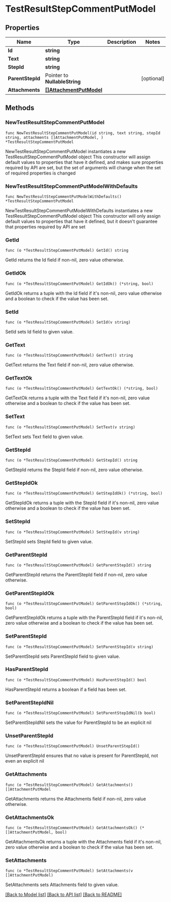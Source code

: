 # TestResultStepCommentPutModel

## Properties

Name | Type | Description | Notes
------------ | ------------- | ------------- | -------------
**Id** | **string** |  | 
**Text** | **string** |  | 
**StepId** | **string** |  | 
**ParentStepId** | Pointer to **NullableString** |  | [optional] 
**Attachments** | [**[]AttachmentPutModel**](AttachmentPutModel.md) |  | 

## Methods

### NewTestResultStepCommentPutModel

`func NewTestResultStepCommentPutModel(id string, text string, stepId string, attachments []AttachmentPutModel, ) *TestResultStepCommentPutModel`

NewTestResultStepCommentPutModel instantiates a new TestResultStepCommentPutModel object
This constructor will assign default values to properties that have it defined,
and makes sure properties required by API are set, but the set of arguments
will change when the set of required properties is changed

### NewTestResultStepCommentPutModelWithDefaults

`func NewTestResultStepCommentPutModelWithDefaults() *TestResultStepCommentPutModel`

NewTestResultStepCommentPutModelWithDefaults instantiates a new TestResultStepCommentPutModel object
This constructor will only assign default values to properties that have it defined,
but it doesn't guarantee that properties required by API are set

### GetId

`func (o *TestResultStepCommentPutModel) GetId() string`

GetId returns the Id field if non-nil, zero value otherwise.

### GetIdOk

`func (o *TestResultStepCommentPutModel) GetIdOk() (*string, bool)`

GetIdOk returns a tuple with the Id field if it's non-nil, zero value otherwise
and a boolean to check if the value has been set.

### SetId

`func (o *TestResultStepCommentPutModel) SetId(v string)`

SetId sets Id field to given value.


### GetText

`func (o *TestResultStepCommentPutModel) GetText() string`

GetText returns the Text field if non-nil, zero value otherwise.

### GetTextOk

`func (o *TestResultStepCommentPutModel) GetTextOk() (*string, bool)`

GetTextOk returns a tuple with the Text field if it's non-nil, zero value otherwise
and a boolean to check if the value has been set.

### SetText

`func (o *TestResultStepCommentPutModel) SetText(v string)`

SetText sets Text field to given value.


### GetStepId

`func (o *TestResultStepCommentPutModel) GetStepId() string`

GetStepId returns the StepId field if non-nil, zero value otherwise.

### GetStepIdOk

`func (o *TestResultStepCommentPutModel) GetStepIdOk() (*string, bool)`

GetStepIdOk returns a tuple with the StepId field if it's non-nil, zero value otherwise
and a boolean to check if the value has been set.

### SetStepId

`func (o *TestResultStepCommentPutModel) SetStepId(v string)`

SetStepId sets StepId field to given value.


### GetParentStepId

`func (o *TestResultStepCommentPutModel) GetParentStepId() string`

GetParentStepId returns the ParentStepId field if non-nil, zero value otherwise.

### GetParentStepIdOk

`func (o *TestResultStepCommentPutModel) GetParentStepIdOk() (*string, bool)`

GetParentStepIdOk returns a tuple with the ParentStepId field if it's non-nil, zero value otherwise
and a boolean to check if the value has been set.

### SetParentStepId

`func (o *TestResultStepCommentPutModel) SetParentStepId(v string)`

SetParentStepId sets ParentStepId field to given value.

### HasParentStepId

`func (o *TestResultStepCommentPutModel) HasParentStepId() bool`

HasParentStepId returns a boolean if a field has been set.

### SetParentStepIdNil

`func (o *TestResultStepCommentPutModel) SetParentStepIdNil(b bool)`

 SetParentStepIdNil sets the value for ParentStepId to be an explicit nil

### UnsetParentStepId
`func (o *TestResultStepCommentPutModel) UnsetParentStepId()`

UnsetParentStepId ensures that no value is present for ParentStepId, not even an explicit nil
### GetAttachments

`func (o *TestResultStepCommentPutModel) GetAttachments() []AttachmentPutModel`

GetAttachments returns the Attachments field if non-nil, zero value otherwise.

### GetAttachmentsOk

`func (o *TestResultStepCommentPutModel) GetAttachmentsOk() (*[]AttachmentPutModel, bool)`

GetAttachmentsOk returns a tuple with the Attachments field if it's non-nil, zero value otherwise
and a boolean to check if the value has been set.

### SetAttachments

`func (o *TestResultStepCommentPutModel) SetAttachments(v []AttachmentPutModel)`

SetAttachments sets Attachments field to given value.



[[Back to Model list]](../README.md#documentation-for-models) [[Back to API list]](../README.md#documentation-for-api-endpoints) [[Back to README]](../README.md)


